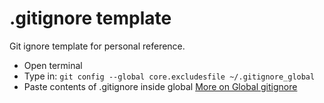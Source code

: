 # .gitignore template 

Git ignore template for personal reference. 

- Open terminal 
- Type in: `git config --global core.excludesfile ~/.gitignore_global`
- Paste contents of .gitignore inside global 
[More on Global gitignore](https://help.github.com/articles/ignoring-files/)